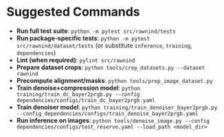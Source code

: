 # Suggested Commands
- **Run full test suite**: `python -m pytest src/rawnind/tests`
- **Run package-specific tests**: `python -m pytest src/rawnind/dataset/tests` (or substitute `inference`, `training`, `dependencies`)
- **Lint (when required)**: `pylint src/rawnind`
- **Prepare dataset crops**: `python tools/crop_datasets.py --dataset rawnind`
- **Precompute alignment/masks**: `python tools/prep_image_dataset.py`
- **Train denoise+compression model**: `python training/train_dc_bayer2prgb.py --config dependencies/configs/train_dc_bayer2prgb.yaml`
- **Train denoiser model**: `python training/train_denoiser_bayer2prgb.py --config dependencies/configs/train_denoise_bayer2prgb.yaml`
- **Run inference on images**: `python tools/denoise_image.py --config dependencies/configs/test_reserve.yaml --load_path <model_dir>`